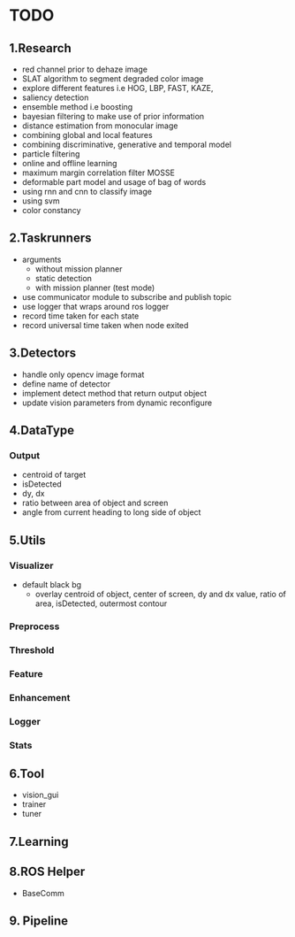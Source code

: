 # TODO

## 1.Research 
- red channel prior to dehaze image 
- SLAT algorithm to segment degraded color image 
- explore different features i.e HOG, LBP, FAST, KAZE, 
- saliency detection 
- ensemble method i.e boosting 
- bayesian filtering to make use of prior information 
- distance estimation from monocular image 
- combining global and local features
- combining discriminative, generative and temporal model 
- particle filtering 
- online and offline learning 
- maximum margin correlation filter MOSSE
- deformable part model and usage of bag of words
- using rnn and cnn to classify image 
- using svm 
- color constancy 

## 2.Taskrunners
- arguments
  - without mission planner
  - static detection 
  - with mission planner (test mode)
- use communicator module to subscribe and publish topic 
- use logger that wraps around ros logger 
- record time taken for each state 
- record universal time taken when node exited

## 3.Detectors
- handle only opencv image format 
- define name of detector 
- implement detect method that return output object 
- update vision parameters from dynamic reconfigure 

## 4.DataType 
### Output
- centroid of target 
- isDetected  
- dy, dx
- ratio between area of object and screen 
- angle from current heading to long side of object 


## 5.Utils

### Visualizer
- default black bg
  - overlay centroid of object, center of screen, dy and dx value, ratio of area, isDetected, outermost contour 

### Preprocess 
### Threshold 
### Feature
### Enhancement
### Logger
### Stats 

## 6.Tool
- vision_gui
- trainer
- tuner 

## 7.Learning 

## 8.ROS Helper 
- BaseComm

## 9. Pipeline 

